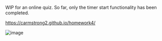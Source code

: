 WIP for an online quiz. So far, only the timer start functionality has been completed. 

https://carmstrong2.github.io/homework4/

![image](https://user-images.githubusercontent.com/110005249/187326015-67e3cddc-b307-42cc-be67-ebe5dd92b7ba.png)
